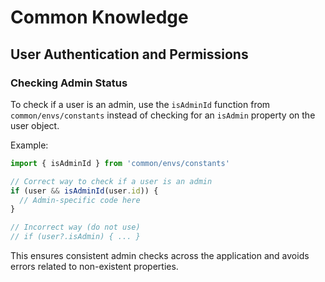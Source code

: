 # Common Knowledge

## User Authentication and Permissions

### Checking Admin Status

To check if a user is an admin, use the `isAdminId` function from `common/envs/constants` instead of checking for an `isAdmin` property on the user object.

Example:
```typescript
import { isAdminId } from 'common/envs/constants'

// Correct way to check if a user is an admin
if (user && isAdminId(user.id)) {
  // Admin-specific code here
}

// Incorrect way (do not use)
// if (user?.isAdmin) { ... }
```

This ensures consistent admin checks across the application and avoids errors related to non-existent properties.

